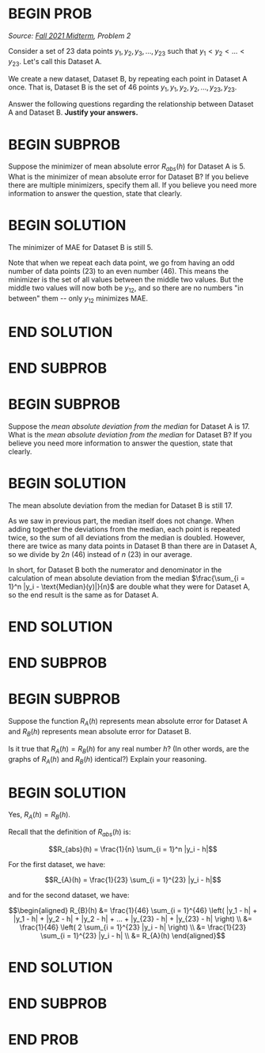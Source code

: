 # BEGIN PROB

<i>Source: [Fall 2021 Midterm](../fa21-midterm/index.html), Problem 2</i>

Consider a set of 23 data points $y_1, y_2, y_3, ..., y_{23}$ such that
$y_1 < y_2 < ... < y_{23}$. Let's call this Dataset A.

We create a new dataset, Dataset B, by repeating each point in Dataset A
once. That is, Dataset B is the set of 46 points
$y_1, y_1, y_2, y_2, ..., y_{23}, y_{23}$.

Answer the following questions regarding the relationship between
Dataset A and Dataset B. **Justify your answers.**

# BEGIN SUBPROB

Suppose the minimizer of mean absolute error $R_{abs}(h)$
for Dataset A is 5. What is the minimizer of mean absolute error for
Dataset B? If you believe there are multiple minimizers, specify them
all. If you believe you need more information to answer the question,
state that clearly.

# BEGIN SOLUTION

The minimizer of MAE for Dataset B is still 5. 

Note that when we repeat
each data point, we go from having an odd number of data points (23) to
an even number (46). This means the minimizer is the set of all values
between the middle two values. But the middle two values will now both
be $y_{12}$, and so there are no numbers "in between\" them -- only
$y_{12}$ minimizes MAE.

# END SOLUTION

# END SUBPROB

# BEGIN SUBPROB

Suppose the *mean absolute deviation from the median* for
Dataset A is 17. What is the *mean absolute deviation from the median*
for Dataset B? If you believe you need more information to answer the
question, state that clearly.

# BEGIN SOLUTION

The mean absolute deviation from the median for Dataset B is still 17.

As we saw in previous part, the median itself does not change. When adding
together the deviations from the median, each point is repeated twice,
so the sum of all deviations from the median is doubled. However, there
are twice as many data points in Dataset B than there are in Dataset A,
so we divide by $2n$ (46) instead of $n$ (23) in our average.

In short, for Dataset B both the numerator and denominator in the
calculation of mean absolute deviation from the median
$\frac{\sum_{i = 1}^n |y_i - \text{Median}(y)|}{n}$ are double what they
were for Dataset A, so the end result is the same as for Dataset A.

# END SOLUTION

# END SUBPROB

# BEGIN SUBPROB

Suppose the function $R_A(h)$ represents mean absolute
error for Dataset A and $R_B(h)$ represents mean absolute error for
Dataset B.

Is it true that $R_A(h) = R_B(h)$ for any real number $h$? (In other
words, are the graphs of $R_A(h)$ and $R_B(h)$ identical?) Explain your
reasoning.

# BEGIN SOLUTION

Yes, $R_{A}(h) = R_{B}(h)$.

Recall that the definition of $R_{abs}(h)$ is:

$$R_{abs}(h) = \frac{1}{n} \sum_{i = 1}^n |y_i - h|$$

For the first dataset, we have:

$$R_{A}(h) = \frac{1}{23} \sum_{i = 1}^{23} |y_i - h|$$

and for the second dataset, we have:

$$\begin{aligned}
R_{B}(h) &= \frac{1}{46} \sum_{i = 1}^{46} \left( |y_1 - h| + |y_1 - h| + |y_2 - h| + |y_2 - h| + ... + |y_{23} - h| + |y_{23} - h| \right) \\
&= \frac{1}{46} \left( 2 \sum_{i = 1}^{23} |y_i - h| \right) \\ &= \frac{1}{23} \sum_{i = 1}^{23} |y_i - h| \\ &= R_{A}(h) 
\end{aligned}$$

# END SOLUTION

# END SUBPROB

# END PROB